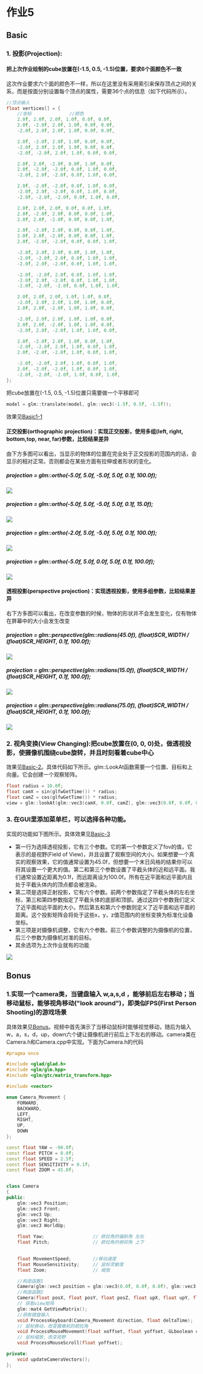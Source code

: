 # 作业5
## Basic
### 1. 投影(Projection):
#### 把上次作业绘制的cube放置在(-1.5, 0.5, -1.5)位置，要求6个面颜色不一致
这次作业要求六个面的颜色不一样，所以在这里没有采用索引来保存顶点之间的关系，而是按面分别设置每个顶点的属性，需要36个点的信息（如下代码所示）。
```c++
//顶点输入
float vertices[] = {
    //坐标			  //颜色
    2.0f, 2.0f, 2.0f, 1.0f, 0.0f, 0.0f,
    2.0f, -2.0f, 2.0f, 1.0f, 0.0f, 0.0f,
    -2.0f, 2.0f, 2.0f, 1.0f, 0.0f, 0.0f,

    2.0f, -2.0f, 2.0f, 1.0f, 0.0f, 0.0f,
    -2.0f, 2.0f, 2.0f, 1.0f, 0.0f, 0.0f,
    -2.0f, -2.0f, 2.0f, 1.0f, 0.0f, 0.0f,

    2.0f, 2.0f, -2.0f, 0.0f, 1.0f, 0.0f,
    2.0f, -2.0f, -2.0f, 0.0f, 1.0f, 0.0f,
    -2.0f, 2.0f, -2.0f, 0.0f, 1.0f, 0.0f,

    2.0f, -2.0f, -2.0f, 0.0f, 1.0f, 0.0f,
    -2.0f, 2.0f, -2.0f, 0.0f, 1.0f, 0.0f,
    -2.0f, -2.0f, -2.0f, 0.0f, 1.0f, 0.0f,

    2.0f, 2.0f, 2.0f, 0.0f, 0.0f, 1.0f,
    2.0f, -2.0f, 2.0f, 0.0f, 0.0f, 1.0f,
    2.0f, 2.0f, -2.0f, 0.0f, 0.0f, 1.0f,

    2.0f, -2.0f, 2.0f, 0.0f, 0.0f, 1.0f,
    2.0f, 2.0f, -2.0f, 0.0f, 0.0f, 1.0f,
    2.0f, -2.0f, -2.0f, 0.0f, 0.0f, 1.0f,

    -2.0f, 2.0f, 2.0f, 0.0f, 1.0f, 1.0f,
    -2.0f, -2.0f, 2.0f, 0.0f, 1.0f, 1.0f,
    -2.0f, 2.0f, -2.0f, 0.0f, 1.0f, 1.0f,

    -2.0f, -2.0f, 2.0f, 0.0f, 1.0f, 1.0f,
    -2.0f, 2.0f, -2.0f, 0.0f, 1.0f, 1.0f,
    -2.0f, -2.0f, -2.0f, 0.0f, 1.0f, 1.0f,

    2.0f, 2.0f, 2.0f, 1.0f, 1.0f, 0.0f,
    -2.0f, 2.0f, 2.0f, 1.0f, 1.0f, 0.0f,
    2.0f, 2.0f, -2.0f, 1.0f, 1.0f, 0.0f,

    -2.0f, 2.0f, 2.0f, 1.0f, 1.0f, 0.0f,
    2.0f, 2.0f, -2.0f, 1.0f, 1.0f, 0.0f,
    -2.0f, 2.0f, -2.0f, 1.0f, 1.0f, 0.0f,

    2.0f, -2.0f, 2.0f, 1.0f, 0.0f, 1.0f,
    -2.0f, -2.0f, 2.0f, 1.0f, 0.0f, 1.0f,
    2.0f, -2.0f, -2.0f, 1.0f, 0.0f, 1.0f,

    -2.0f, -2.0f, 2.0f, 1.0f, 0.0f, 1.0f,
    2.0f, -2.0f, -2.0f, 1.0f, 0.0f, 1.0f,
    -2.0f, -2.0f, -2.0f, 1.0f, 0.0f, 1.0f,
};
```
把cube放置在(-1.5, 0.5, -1.5)位置只需要做一个平移即可
```c++
model = glm::translate(model, glm::vec3(-1.5f, 0.5f, -1.5f));
```
效果见[Basic1-1](./Basic1-1.mp4)

#### 正交投影(orthographic projection)：实现正交投影，使用多组(left, right, bottom,top, near, far)参数，比较结果差异
由下方多图可以看出，当显示的物体的位置在完全处于正交投影的范围内的话，会显示的相对正常。否则都会在某些方面有拉伸或者形状的变化。
##### projection = glm::ortho(-5.0f, 5.0f, -5.0f, 5.0f, 0.1f, 100.0f);
![](./o1.png)

##### projection = glm::ortho(-5.0f, 5.0f, -5.0f, 5.0f, 0.1f, 15.0f);
![](./o2.png)

##### projection = glm::ortho(-2.0f, 5.0f, -5.0f, 5.0f, 0.1f, 100.0f);
![](./o3.png)

##### projection = glm::ortho(-5.0f, 5.0f, 0.0f, 5.0f, 0.1f, 100.0f);
![](./o4.png)

#### 透视投影(perspective projection)：实现透视投影，使用多组参数，比较结果差异
右下方多图可以看出，在改变参数的时候，物体的形状并不会发生变化，仅有物体在屏幕中的大小会发生改变
##### projection = glm::perspective(glm::radians(45.0f), (float)SCR_WIDTH / (float)SCR_HEIGHT, 0.1f, 100.0f);
![](./p1.png)

##### projection = glm::perspective(glm::radians(15.0f), (float)SCR_WIDTH / (float)SCR_HEIGHT, 0.1f, 100.0f);
![](./p2.png)

##### projection = glm::perspective(glm::radians(75.0f), (float)SCR_WIDTH / (float)SCR_HEIGHT, 0.1f, 100.0f);
![](./p3.png)

### 2. 视角变换(View Changing):把cube放置在(0, 0, 0)处，做透视投影，使摄像机围绕cube旋转，并且时刻看着cube中心
效果见[Basic-2](./Basic-2.mp4)。具体代码如下所示。glm::LookAt函数需要一个位置、目标和上向量。它会创建一个观察矩阵。
```c++
float radius = 10.0f;
float camX = sin(glfwGetTime()) * radius;
float camZ = cos(glfwGetTime()) * radius;
view = glm::lookAt(glm::vec3(camX, 0.0f, camZ), glm::vec3(0.0f, 0.0f, 0.0f), glm::vec3(0.0f, 1.0f, 0.0f));
```

### 3. 在GUI里添加菜单栏，可以选择各种功能。
实现的功能如下图所示。具体效果见[Basic-3](./Basic-3.mp4)
- 第一行为选择透视投影，它有三个参数。它的第一个参数定义了fov的值，它表示的是视野(Field of View)，并且设置了观察空间的大小。如果想要一个真实的观察效果，它的值通常设置为45.0f，但想要一个末日风格的结果你可以将其设置一个更大的值。第二和第三个参数设置了平截头体的近和远平面。我们通常设置近距离为0.1f，而远距离设为100.0f。所有在近平面和远平面内且处于平截头体内的顶点都会被渲染。
- 第二项是选择正射投影，它有六个参数。前两个参数指定了平截头体的左右坐标，第三和第四参数指定了平截头体的底部和顶部。通过这四个参数我们定义了近平面和远平面的大小，然后第五和第六个参数则定义了近平面和远平面的距离。这个投影矩阵会将处于这些x，y，z值范围内的坐标变换为标准化设备坐标。
- 第三项是对摄像机调整，它有六个参数。前三个参数调整的为摄像机的位置，后三个参数为摄像机对准的目标。
- 其余选项为上次作业就有的功能

![](./1.png)

## Bonus
### 1.实现一个camera类，当键盘输入 w,a,s,d ，能够前后左右移动；当移动鼠标，能够视角移动("look around")，即类似FPS(First Person Shooting)的游戏场景
具体效果见[Bonus](./Bonus.mp4)。视频中首先演示了当移动鼠标时能够视觉移动，随后为输入w，a，s，d，up，down六个键让摄像机进行前后上下左右的移动。camera类在Camera.h和Camera.cpp中实现。下面为Camera.h的代码
```c++
#pragma once

#include <glad/glad.h>
#include <glm/glm.hpp>
#include <glm/gtc/matrix_transform.hpp>

#include <vector>

enum Camera_Movement {
	FORWARD,
	BACKWARD,
	LEFT,
	RIGHT,
	UP,
	DOWN
};

const float YAW = -90.0f;
const float PITCH = 0.0f;
const float SPEED = 2.5f;
const float SENSITIVITY = 0.1f;
const float ZOOM = 45.0f;


class Camera
{
public:
	glm::vec3 Position;
	glm::vec3 Front;
	glm::vec3 Up;
	glm::vec3 Right;
	glm::vec3 WorldUp;

	float Yaw;					// 欧拉角的偏航角 左右
	float Pitch;				// 欧拉角的俯仰角 上下

	
	float MovementSpeed;		//移动速度
	float MouseSensitivity;		// 鼠标灵敏度
	float Zoom;					// 缩放

	//构造函数1
	Camera(glm::vec3 position = glm::vec3(0.0f, 0.0f, 0.0f), glm::vec3 up = glm::vec3(0.0f, 1.0f, 0.0f), float yaw = YAW, float pitch = PITCH);
	//构造函数2
	Camera(float posX, float posY, float posZ, float upX, float upY, float upZ, float yaw, float pitch);
	// 获取view矩阵
	glm::mat4 GetViewMatrix();
	//获取键盘输入
	void ProcessKeyboard(Camera_Movement direction, float deltaTime);
	// 鼠标移动，改变摄像机的欧拉角
	void ProcessMouseMovement(float xoffset, float yoffset, GLboolean constrainPitch = true);
	// 鼠标缩放，改变视野
	void ProcessMouseScroll(float yoffset);

private:
	void updateCameraVectors();
};
```